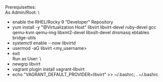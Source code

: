 Prerequisettes: \
As Admin/Root: \
- enable the RHEL/Rocky 9 "Developer" Repository
- yum install -y "@Virtualization Host" libvirt libvirt-devel ruby-devel gcc qemu-kvm qemu-img libxml2-devel libxslt-devel dnsmasq ebtables bridge-utils
- systemctl enable --now libvirtd
- usermod -aG libvirt <my_username>
- exit \
Run as User: \
- newgrp libvirt
- vagrant plugin install vagrant-libvirt
- echo "VAGRANT_DEFAULT_PROVIDER=libvirt" >> ~/.bashrc; . ~/.bashrc
